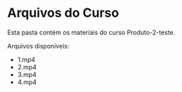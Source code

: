 # Arquivos do Curso

Esta pasta contém os materiais do curso Produto-2-teste.

Arquivos disponíveis:
- 1.mp4
- 2.mp4
- 3.mp4
- 4.mp4